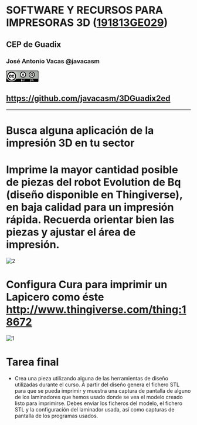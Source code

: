 # SOFTWARE Y RECURSOS PARA IMPRESORAS 3D ([191813GE029](https://www.juntadeandalucia.es/educacion/secretariavirtual/consultaCEP/actividad/191813GE029/))

## CEP de Guadix


### José Antonio Vacas @javacasm

![CCbySA](images/CCbySQ_88x31.png)

## https://github.com/javacasm/3DGuadix2ed

* * *

# Busca alguna aplicación de la impresión 3D en tu sector

# Imprime la mayor cantidad posible de piezas del robot Evolution de Bq (diseño disponible en Thingiverse), en baja calidad para un impresión rápida. Recuerda orientar bien las piezas y ajustar el área de impresión.
![2](http://thingiverse-production-new.s3.amazonaws.com/renders/a8/29/d8/a7/86/Evolution_Dragon_preview_featured.jpg)

# Configura Cura para imprimir un Lapicero como éste http://www.thingiverse.com/thing:18672
![1](http://thingiverse-production-new.s3.amazonaws.com/renders/de/10/42/3e/ce/MMI_vaasjes_display_large_preview_featured.jpg)

# Tarea final
* Crea una pieza utilizando alguna de las herramientas de diseño utilizadas durante el curso. A partir del diseño genera el fichero STL para que se pueda imprimir y muestra una captura de pantalla de alguno de los laminadores que hemos usado donde se vea el modelo creado listo para imprimirse. Debes enviar los ficheros del modelo, el fichero STL y la configuración del laminador usada, así como capturas de pantalla de los programas usados.

